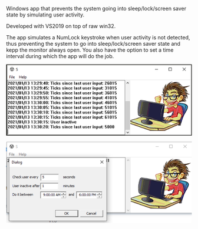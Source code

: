 Windows app that prevents the system going into sleep/lock/screen saver state by simulating user activity.

Developed with VS2019 on top of raw win32.

The app simulates a NumLock keystroke when user activity is not detected, thus preventing the system to go into sleep/lock/screen saver state and kepp the monitor always open.
You also have the option to set a time interval during which the app will do the job.

![alt text](img.PNG)

![alt text](set.PNG)